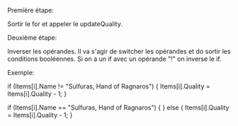 Première étape: 


Sortir le for et appeler le updateQuality.



Deuxième étape:



Inverser les opérandes. Il va s'agir de switcher les opérandes et do sortir les conditions booléennes.
Si on a un if avec un opérande "!" on inverse le if.

Exemple:

if (Items[i].Name != "Sulfuras, Hand of Ragnaros")
{
    Items[i].Quality = Items[i].Quality - 1;
}

if (Items[i].Name == "Sulfuras, Hand of Ragnaros")
{
}
else
{
    Items[i].Quality = Items[i].Quality - 1;
}